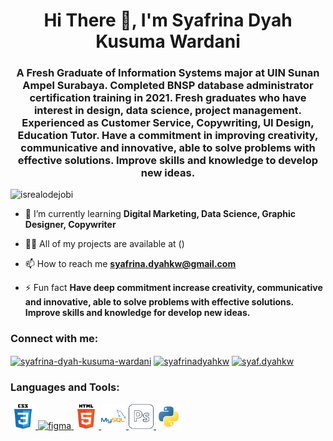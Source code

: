 <h1 align="center">Hi There 👋, I'm Syafrina Dyah Kusuma Wardani</h1>
<h3 align="center">A Fresh Graduate of Information Systems major at UIN Sunan Ampel Surabaya. Completed BNSP database administrator certification training in 2021. Fresh graduates who have interest in design, data science, project management. Experienced as Customer Service, Copywriting, UI Design, Education Tutor. Have a commitment in improving creativity, communicative and innovative, able to solve problems with effective solutions. Improve skills and knowledge to develop new ideas.</h3>

<p align="left"> <img src="https://komarev.com/ghpvc/?username=Syafrinadyy&label=Profile%20views&color=0e75b6&style=flat" alt="isrealodejobi" />
</p>

- 🌱 I’m currently learning **Digital Marketing, Data Science, Graphic Designer, Copywriter**

- 👨‍💻 All of my projects are available at ()

- 📫 How to reach me **syafrina.dyahkw@gmail.com**

- ⚡ Fun fact **Have deep commitment increase creativity, communicative and innovative, able to solve problems with effective solutions. Improve skills and knowledge for develop new ideas.**

<h3 align="left">Connect with me:</h3>
<p align="left">
<a href="https://linkedin.com/in/syafrina-dyah-kusuma-wardani" target="blank"><img align="center" src="https://raw.githubusercontent.com/rahuldkjain/github-profile-readme-generator/master/src/images/icons/Social/linked-in-alt.svg" alt="syafrina-dyah-kusuma-wardani" height="30" width="40" /></a>
<a href="https://fb.com/syafrinadyahkw" target="blank"><img align="center" src="https://raw.githubusercontent.com/rahuldkjain/github-profile-readme-generator/master/src/images/icons/Social/facebook.svg" alt="syafrinadyahkw" height="30" width="40" /></a>
<a href="https://instagram.com/syaf.dyahkw" target="blank"><img align="center" src="https://raw.githubusercontent.com/rahuldkjain/github-profile-readme-generator/master/src/images/icons/Social/instagram.svg" alt="syaf.dyahkw" height="30" width="40" /></a>
</p>

<h3 align="left">Languages and Tools:</h3>
<p align="left"> <a href="https://www.w3schools.com/css/" target="_blank" rel="noreferrer"> <img src="https://raw.githubusercontent.com/devicons/devicon/master/icons/css3/css3-original-wordmark.svg" alt="css3" width="40" height="40"/> </a> <a href="https://www.figma.com/" target="_blank" rel="noreferrer"> <img src="https://www.vectorlogo.zone/logos/figma/figma-icon.svg" alt="figma" width="40" height="40"/> </a> <a href="https://www.w3.org/html/" target="_blank" rel="noreferrer"> <img src="https://raw.githubusercontent.com/devicons/devicon/master/icons/html5/html5-original-wordmark.svg" alt="html5" width="40" height="40"/> </a> <a href="https://www.mysql.com/" target="_blank" rel="noreferrer"> <img src="https://raw.githubusercontent.com/devicons/devicon/master/icons/mysql/mysql-original-wordmark.svg" alt="mysql" width="40" height="40"/> </a> <a href="https://www.photoshop.com/en" target="_blank" rel="noreferrer"> <img src="https://raw.githubusercontent.com/devicons/devicon/master/icons/photoshop/photoshop-line.svg" alt="photoshop" width="40" height="40"/> </a> <a href="https://www.python.org" target="_blank" rel="noreferrer"> <img src="https://raw.githubusercontent.com/devicons/devicon/master/icons/python/python-original.svg" alt="python" width="40" height="40"/> </a> </p>
